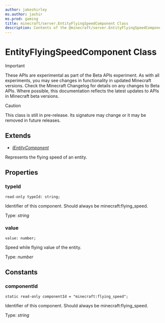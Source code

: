 ```yaml
---
author: jakeshirley
ms.author: jashir
ms.prod: gaming
title: minecraft/server.EntityFlyingSpeedComponent Class
description: Contents of the @minecraft/server.EntityFlyingSpeedComponent class.
---
```

# EntityFlyingSpeedComponent Class
>[!IMPORTANT]
>These APIs are experimental as part of the Beta APIs experiment. As with all experiments, you may see changes in functionality in updated Minecraft versions. Check the Minecraft Changelog for details on any changes to Beta APIs. Where possible, this documentation reflects the latest updates to APIs in Minecraft beta versions.

> [!CAUTION]
> This class is still in pre-release.  Its signature may change or it may be removed in future releases.

## Extends
- [*IEntityComponent*](IEntityComponent.md)

Represents the flying speed of an entity.

## Properties

### **typeId**
`read-only typeId: string;`

Identifier of this component. Should always be minecraft:flying_speed.

Type: *string*

### **value**
`value: number;`

Speed while flying value of the entity.

Type: *number*

## Constants

### **componentId**
`static read-only componentId = "minecraft:flying_speed";`

Identifier of this component. Should always be minecraft:flying_speed.

Type: *string*